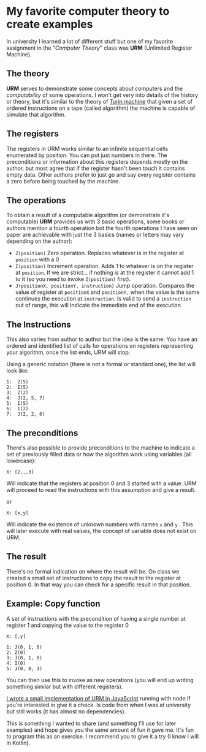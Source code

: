 # My favorite computer theory to create examples

In university I learned a lot of different stuff but one of my favorite assignment in the "_Computer Theory_" class was **URM** (Unlimited Register Machine).

## The theory

**URM** serves to demonstrate some concepts about computers and the _computability_ of some operations. I won't get very into details of the history or theory, but it's similar to the theory of [Turin machine](https://en.wikipedia.org/wiki/Turing_machine) that given a set of ordered instructions on a tape (called algorithm) the machine is capable of simulate that algorithm.

## The registers

The registers in URM works similar to an infinite sequential cells enumerated by position. You can put just numbers in there. The preconditions or information about this registers depends mostly on the author, but most agree that if the register hasn't been touch it contains empty data. Other authors prefer to just go and say every register contains a zero before being touched by the machine.

## The operations

To obtain a result of a computable algorithm (or demonstrate it's computable) **URM** provides us with 3 basic operations, some books or authors mention a fourth operation but the fourth operations I have seen on paper are achievable with just the 3 basics (names or letters may vary depending on the author):

* `Z(position)` Zero operation. Replaces whatever is in the register at `position` with a 0
* `I(position)` Increment operation.  Adds 1 to whatever is on the register at `position`. If we are strict… if nothing is at the register it cannot add 1 to it (so you need to invoke `Z(position)` first).
* `J(positionX, positionY, instruction)` Jump operation. Compares the value of register at `positionX` and `positionY,` when the value is the same continues the execution at `instruction`. Is valid to send a `instruction` out of range, this will indicate the immediate end of the execution

## The Instructions

This also varies from author to author but the idea is the same: You have an ordered and identified list of calls for operations on registers representing your algorithm, once the list ends, URM will stop.

Using a generic notation (there is not a formal or standard one), the list will look like:

```
1:  Z(5)
2:  I(5)
3:  Z(2)
4:  J(2, 5, 7)
5:  I(5)
6:  I(2)
7:  J(2, 2, 6)
```

## The preconditions

There's also possible to provide preconditions to the machine to indicate a set of previously filled data or how the algorithm work using variables (all lowercase):

```
X: [2,,,3] 
```

Will indicate that the registers at position 0 and 3 started with a value. URM will proceed to read the instructions with this assumption and give a result.

or

```
X: [x,y]
```

Will indicate the existence of unknown numbers with names `x` and `y` . This will later execute with real values, the concept of variable does not exist on URM.

## The result

There's no formal indication on where the result will be. On class we created a small set of instructions to copy the result to the register at position 0. In that way you can check for a specific result in that position.

## Example: Copy function

A set of instructions with the precondition of having a single number at register 1 and copying the value to the register 0

```
X: [,y]

1: J(0, 1, 6)
2: Z(0)
3: J(0, 1, 6)
4: I(0)
5: J(0, 0, 3)
```

You can then use this to invoke as new operations (you will end up writing something similar but with different registers).

[I wrote a small implementation of URM in JavaScript](https://github.com/sierisimo/URMjs/) running with node if you're interested in give it a check. Is code from when I was at university but still works (it has almost no dependencies).

This is something I wanted to share (and something I'll use for later examples) and hope gives you the same amount of fun it gave me. It's fun to program this as an exercise. I recommend you to give it a try (I know I will in Kotlin).
